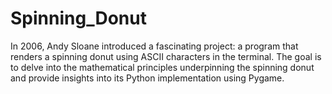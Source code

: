 # Spinning_Donut
In 2006, Andy Sloane introduced a fascinating project: a program that renders a spinning donut using ASCII characters in the terminal. The goal is to delve into the mathematical principles underpinning the spinning donut and provide insights into its Python implementation using Pygame.
